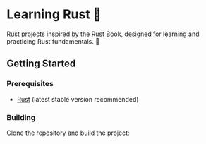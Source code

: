 # Learning Rust 🦀

Rust projects inspired by the [Rust Book](https://doc.rust-lang.org/book/), designed for learning and practicing Rust fundamentals. 🦀

## Getting Started

### Prerequisites

- [Rust](https://www.rust-lang.org/tools/install) (latest stable version recommended)

### Building

Clone the repository and build the project:
